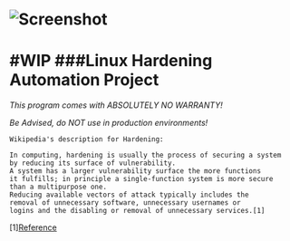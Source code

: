 ![Screenshot](https://raw.github.com/emirozer/nixarmor/master/docs/nixarmor.png)
=======================
#WIP
###Linux Hardening Automation Project
==============
*This program comes with ABSOLUTELY NO WARRANTY!*

*Be Advised, do NOT use in production environments!*

	Wikipedia's description for Hardening:

    In computing, hardening is usually the process of securing a system
    by reducing its surface of vulnerability.
    A system has a larger vulnerability surface the more functions
    it fulfills; in principle a single-function system is more secure
    than a multipurpose one.
    Reducing available vectors of attack typically includes the
    removal of unnecessary software, unnecessary usernames or
    logins and the disabling or removal of unnecessary services.[1]
[1][Reference](http://en.wikipedia.org/wiki/Hardening_%28computing%29)
